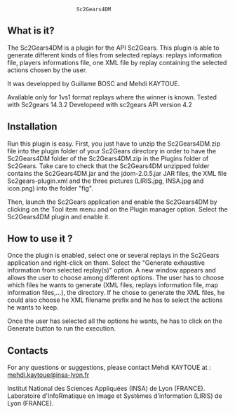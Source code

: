 ﻿
                          Sc2Gears4DM

  What is it?
  -----------

  The Sc2Gears4DM is a plugin for the API Sc2Gears. This plugin is able to 
  generate different kinds of files from selected replays: replays information
  file, players informations file, one XML file by replay containing the
  selected actions chosen by the user.
  
  It was developped by Guillame BOSC and Mehdi KAYTOUE.
  
  Available only for 1vs1 format replays where the winner is known. 
  Tested with Sc2gears 14.3.2
  Developeed with sc2gears API version 4.2
  
  Installation
  ------------

  Run this plugin is easy. First, you just have to unzip the Sc2Gears4DM.zip
  file into the plugin folder of your Sc2Gears directory in order to have the
  Sc2Gears4DM folder of the Sc2Gears4DM.zip in the Plugins folder of Sc2Gears. 
  Take care to check that the Sc2Gears4DM unzipped folder contains the 
  Sc2Gears4DM.jar and the jdom-2.0.5.jar JAR files, the XML file 
  Sc2gears-plugin.xml and the three pictures (LIRIS.jpg, INSA.jpg and icon.png)
  into the folder "fig".
  
  Then, launch the Sc2Gears application and enable the Sc2Gears4DM by clicking
  on the Tool item menu and on the Plugin manager option. Select the 
  Sc2Gears4DM plugin and enable it.

  How to use it ?
  ---------

  Once the plugin is enabled, select one or several replays in the Sc2Gears
  application and right-click on them. Select the "Generate exhaustive 
  information from selected replay(s)" option. A new window appears and 
  allows the user to choose among different options. The user has to choose 
  which files he wants to generate (XML files, replays information file, 
  map information files,...), the directory. If he chose to generate the XML 
  files, he could also choose he XML filename prefix and he has to select the 
  actions he wants to keep.
  
  Once the user has selected all the options he wants, he has to click on the
  Generate button to run the execution.

  Contacts
  --------

  For any questions or suggestions, please contact Mehdi KAYTOUE at :
  mehdi.kaytoue@insa-lyon.fr
  
  
  Institut National des Sciences Appliquées (INSA) de Lyon (FRANCE).
  Laboratoire d'InfoRmatique en Image et Systèmes d'information (LIRIS) de Lyon (FRANCE).